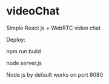 # videoChat
Simple React js + WebRTC video chat

Deploy:

npm run build

node server.js 

Node js by default works on port 8080
